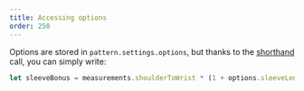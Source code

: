 ```yaml
---
title: Accessing options
order: 250
---
```


Options are stored in `pattern.settings.options`, but thanks 
to the [shorthand](/howtos/core/shorthand/) call, you can simply write:

```js
let sleeveBonus = measurements.shoulderToWrist * (1 + options.sleeveLengthBonus);
```

